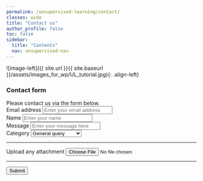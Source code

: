 ```yaml
---
permalink: /unsupervised-learning/contact/
classes: wide
title: "Contact us"
author_profile: false
toc: false
sidebar:
  title: "Contents"
  nav: unsupervised-nav
---
```



![image-left]({{ site.url }}{{ site.baseurl }}/assets/images_for_wp/UL_tutorial.jpg){: .align-left}

<h3>Contact form</h3>
Please contact us via the form below.

<form accept-charset="UTF-8" action="https://getform.io/{YOUR_UNIQUE_FORM_ENDPOINT}" method="POST" enctype="multipart/form-data" target="_blank">
          <div class="form-group">
            <label for="exampleInputEmail1" required="required">Email address</label>
            <input type="email" name="email" class="form-control" id="exampleInputEmail1" aria-describedby="emailHelp" placeholder="Enter your email address"  required="required">
          </div>
          <div class="form-group">
            <label for="exampleInputName">Name</label>
            <input type="text" name="name" class="form-control" id="exampleInputName" placeholder="Enter your name" required="required">
          </div>
        <div class="form-group">
            <label for="exampleMessage">Message</label>
            <input type="text" name="name" class="form-control" id="exampleMessage" placeholder="Enter your message here" required="required" rows = "6" columns = "40">
          </div>
          <div class="form-group">
            <label for="exampleFormControlSelect1">Category</label>
            <select class="form-control" id="exampleFormControlSelect1" name="platform" required="required">
              <option>General query</option>
              <option>Research proposal</option>
              <option>Volunteer work</option>
            </select>
          </div>
          <hr>
          <div class="form-group mt-3">
            <label class="mr-2">Upload any attachment</label>
            <input type="file" name="file">
          </div>
          <hr>
          <button type="submit" class="btn btn-primary">Submit</button>
        </form>
